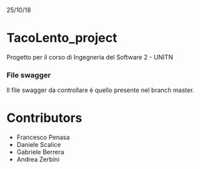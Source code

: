 25/10/18
# TacoLento_project
Progetto per il corso di Ingegneria del Software 2 - UNITN

### File swagger
Il file swagger da controllare è quello presente nel branch master.

# Contributors
- Francesco Penasa
- Daniele Scalice
- Gabriele Berrera
- Andrea Zerbini
